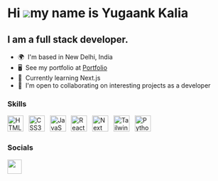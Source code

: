 Hi ![](https://user-images.githubusercontent.com/18350557/176309783-0785949b-9127-417c-8b55-ab5a4333674e.gif)my name is Yugaank Kalia
========================================================================================================================================

I am a full stack developer.
--------------------------

*   🌍  I'm based in New Delhi, India
*   🖥️  See my portfolio at <a target="_blank" rel="noreferrer" href='https://yugaank-kalia.github.io/yugaankkalia/'>Portfolio</a>
*   🧠  Currently learning Next.js
*   🤝  I'm open to collaborating on interesting projects as a developer

### Skills

<p align="left">
<a href="https://developer.mozilla.org/en-US/docs/Glossary/HTML5" target="_blank" rel="noreferrer"><img src="https://raw.githubusercontent.com/danielcranney/readme-generator/main/public/icons/skills/html5-colored.svg" width="36" height="36" alt="HTML5" /></a> &nbsp;
<a href="https://www.w3.org/TR/CSS/#css" target="_blank" rel="noreferrer"><img src="https://raw.githubusercontent.com/danielcranney/readme-generator/main/public/icons/skills/css3-colored.svg" width="36" height="36" alt="CSS3" /></a> &nbsp;
 <a href="https://developer.mozilla.org/en-US/docs/Web/JavaScript" target="_blank" rel="noreferrer"><img src="https://raw.githubusercontent.com/danielcranney/readme-generator/main/public/icons/skills/javascript-colored.svg" width="36" height="36" alt="JavaScript" /></a> &nbsp;
<a href="https://reactjs.org/" target="_blank" rel="noreferrer"><img src="https://raw.githubusercontent.com/danielcranney/readme-generator/main/public/icons/skills/react-colored.svg" width="36" height="36" alt="React" /></a> &nbsp;
 <a href="https://nextjs.org/"><img src="https://www.svgrepo.com/show/369457/nextjs.svg" alt="Next js" width="36" height="36" /></a> &nbsp;
 <a href="https://tailwindcss.com/"><img src="https://raw.githubusercontent.com/danielcranney/readme-generator/main/public/icons/skills/tailwindcss-colored.svg" width="36" height="36" alt="TailwindCSS" /></a> &nbsp;
 <a href="https://www.python.org/"><img src="https://www.vectorlogo.zone/logos/python/python-icon.svg" width="36" height="36" alt="Python"/></a>

### Socials

<p align="left"> <a href="https://www.linkedin.com/in/yugaank-kalia/" target="_blank" rel="noreferrer"><img src="https://raw.githubusercontent.com/danielcranney/readme-generator/main/public/icons/socials/linkedin.svg" width="32" height="32" /></a> </p>

